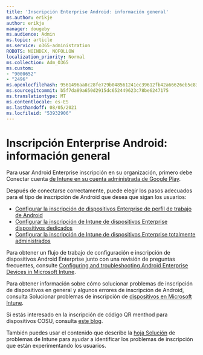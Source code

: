 ```yaml
---
title: 'Inscripción Enterprise Android: información general'
ms.author: erikje
author: erikje
manager: dougeby
ms.audience: Admin
ms.topic: article
ms.service: o365-administration
ROBOTS: NOINDEX, NOFOLLOW
localization_priority: Normal
ms.collection: Adm_O365
ms.custom:
- "9000652"
- "2496"
ms.openlocfilehash: 9561496aa8c28fe729b048561241ec39612fb42a66626eb5c83c73fdbe61d904
ms.sourcegitcommit: b5f7da89a650d2915dc652449623c78be6247175
ms.translationtype: MT
ms.contentlocale: es-ES
ms.lasthandoff: 08/05/2021
ms.locfileid: "53932906"
---
```

# <a name="android-enterprise-enrollment---overview"></a>Inscripción Enterprise Android: información general

Para usar Android Enterprise inscripción en su organización, primero debe Conectar cuenta [de Intune en su cuenta administrada de Google Play](https://docs.microsoft.com/intune/enrollment/connect-intune-android-enterprise). 

Después de conectarse correctamente, puede elegir los pasos adecuados para el tipo de inscripción de Android que desea que sigan los usuarios:

- [Configurar la inscripción de dispositivos Enterprise de perfil de trabajo de Android](https://docs.microsoft.com/intune/enrollment/android-work-profile-enroll)
- [Configurar la inscripción de Intune de dispositivos Enterprise dispositivos dedicados](https://docs.microsoft.com/intune/enrollment/android-kiosk-enroll)
- [Configurar la inscripción de Intune de dispositivos Enterprise totalmente administrados](https://docs.microsoft.com/intune/enrollment/android-fully-managed-enroll)

Para obtener un flujo de trabajo de configuración e inscripción de dispositivos Android Enterprise junto con una revisión de preguntas frecuentes, consulte [Configuring and troubleshooting Android Enterprise Devices in Microsoft Intune](https://support.microsoft.com/help/4476974/configuring-and-troubleshooting-android-enterprise-devices-in-intune).

Para obtener información sobre cómo solucionar problemas de inscripción de dispositivos en general y algunos errores de inscripción de Android, consulta Solucionar problemas de inscripción de [dispositivos en Microsoft Intune](https://docs.microsoft.com/intune/enrollment/troubleshoot-device-enrollment-in-intune).

Si estás interesado en la inscripción de código QR menthod para dispositivos COSU, consulta [este blog](https://techcommunity.microsoft.com/t5/Intune-Customer-Success/COSU-Configuration-and-Enrollment-using-the-QR-code-enrollment/ba-p/280184).

También puedes usar el contenido que describe la [hoja Solución](https://docs.microsoft.com/intune/fundamentals/help-desk-operators) de problemas de Intune para ayudar a identificar los problemas de inscripción que están experimentando los usuarios.